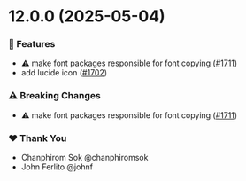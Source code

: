 # 12.0.0 (2025-05-04)

### 🚀 Features

- ⚠️  make font packages responsible for font copying ([#1711](https://github.com/oblador/react-native-vector-icons/pull/1711))
- add lucide icon ([#1702](https://github.com/oblador/react-native-vector-icons/pull/1702))

### ⚠️  Breaking Changes

- ⚠️  make font packages responsible for font copying ([#1711](https://github.com/oblador/react-native-vector-icons/pull/1711))

### ❤️ Thank You

- Chanphirom Sok @chanphiromsok
- John Ferlito @johnf